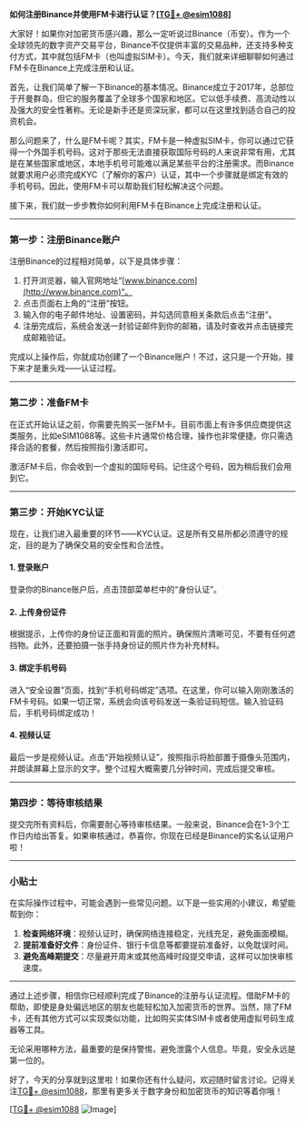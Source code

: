 **如何注册Binance并使用FM卡进行认证？[[TG💪+ @esim1088](https://t.me/s/esim1088)]**

大家好！如果你对加密货币感兴趣，那么一定听说过Binance（币安）。作为一个全球领先的数字资产交易平台，Binance不仅提供丰富的交易品种，还支持多种支付方式，其中就包括FM卡（也叫虚拟SIM卡）。今天，我们就来详细聊聊如何通过FM卡在Binance上完成注册和认证。

首先，让我们简单了解一下Binance的基本情况。Binance成立于2017年，总部位于开曼群岛，但它的服务覆盖了全球多个国家和地区。它以低手续费、高流动性以及强大的安全性著称。无论是新手还是资深玩家，都可以在这里找到适合自己的投资机会。

那么问题来了，什么是FM卡呢？其实，FM卡是一种虚拟SIM卡，你可以通过它获得一个外国手机号码。这对于那些无法直接获取国际号码的人来说非常有用，尤其是在某些国家或地区，本地手机号可能难以满足某些平台的注册需求。而Binance就要求用户必须完成KYC（了解你的客户）认证，其中一个步骤就是绑定有效的手机号码。因此，使用FM卡可以帮助我们轻松解决这个问题。

接下来，我们就一步步教你如何利用FM卡在Binance上完成注册和认证。

---

### **第一步：注册Binance账户**
注册Binance的过程相对简单，以下是具体步骤：

1. 打开浏览器，输入官网地址“[www.binance.com](http://www.binance.com)”。
2. 点击页面右上角的“注册”按钮。
3. 输入你的电子邮件地址、设置密码，并勾选同意相关条款后点击“注册”。
4. 注册完成后，系统会发送一封验证邮件到你的邮箱，请及时查收并点击链接完成邮箱验证。

完成以上操作后，你就成功创建了一个Binance账户！不过，这只是一个开始，接下来才是重头戏——认证过程。

---

### **第二步：准备FM卡**
在正式开始认证之前，你需要先购买一张FM卡。目前市面上有许多供应商提供这类服务，比如eSIM1088等。这些卡片通常价格合理，操作也非常便捷。你只需选择合适的套餐，然后按照指引激活即可。

激活FM卡后，你会收到一个虚拟的国际号码。记住这个号码，因为稍后我们会用到它。

---

### **第三步：开始KYC认证**
现在，让我们进入最重要的环节——KYC认证。这是所有交易所都必须遵守的规定，目的是为了确保交易的安全性和合法性。

#### **1. 登录账户**
登录你的Binance账户后，点击顶部菜单栏中的“身份认证”。

#### **2. 上传身份证件**
根据提示，上传你的身份证正面和背面的照片。确保照片清晰可见，不要有任何遮挡物。此外，还要拍摄一张手持身份证的照片作为补充材料。

#### **3. 绑定手机号码**
进入“安全设置”页面，找到“手机号码绑定”选项。在这里，你可以输入刚刚激活的FM卡号码。如果一切正常，系统会向该号码发送一条验证码短信。输入验证码后，手机号码绑定成功！

#### **4. 视频认证**
最后一步是视频认证。点击“开始视频认证”，按照指示将脸部置于摄像头范围内，并朗读屏幕上显示的文字。整个过程大概需要几分钟时间，完成后提交审核。

---

### **第四步：等待审核结果**
提交完所有资料后，你需要耐心等待审核结果。一般来说，Binance会在1-3个工作日内给出答复。如果审核通过，恭喜你，你现在已经是Binance的实名认证用户啦！

---

### **小贴士**
在实际操作过程中，可能会遇到一些常见问题。以下是一些实用的小建议，希望能帮到你：

1. **检查网络环境**：视频认证时，确保网络连接稳定，光线充足，避免画面模糊。
2. **提前准备好文件**：身份证件、银行卡信息等都要提前准备好，以免耽误时间。
3. **避免高峰期提交**：尽量避开周末或其他高峰时段提交申请，这样可以加快审核速度。

---

通过上述步骤，相信你已经顺利完成了Binance的注册与认证流程。借助FM卡的帮助，即使是身处偏远地区的朋友也能轻松加入加密货币的世界。当然，除了FM卡，还有其他方式可以实现类似功能，比如购买实体SIM卡或者使用虚拟号码生成器等工具。

无论采用哪种方法，最重要的是保持警惕，避免泄露个人信息。毕竟，安全永远是第一位的。

好了，今天的分享就到这里啦！如果你还有什么疑问，欢迎随时留言讨论。记得关注[TG💪+ @esim1088](https://t.me/s/esim1088)，那里有更多关于数字身份和加密货币的知识等着你哦！

[[TG💪+ @esim1088](https://t.me/s/esim1088) ![Image](https://i.postimg.cc/4NQfJmqS/Snipaste-2025-05-13-00-14-12.png)]